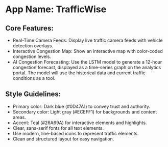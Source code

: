 # **App Name**: TrafficWise

## Core Features:

- Real-Time Camera Feeds: Display live traffic camera feeds with vehicle detection overlays.
- Interactive Congestion Map: Show an interactive map with color-coded congestion levels.
- AI Congestion Forecasting: Use the LSTM model to generate a 12-hour congestion forecast, displayed as a time-series graph on the analytics portal. The model will use the historical data and current traffic conditions as a tool.

## Style Guidelines:

- Primary color: Dark blue (#0D47A1) to convey trust and authority.
- Secondary color: Light gray (#ECEFF1) for backgrounds and content areas.
- Accent: Teal (#26A69A) for interactive elements and highlights.
- Clear, sans-serif fonts for all text elements.
- Use modern, line-based icons to represent traffic elements.
- Clean and structured layout for easy navigation.